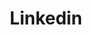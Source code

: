 ---
title: Linkedin
icon: carbon:logo-linkedin
url: https://www.linkedin.com/in/thanatorn-kanthala
---